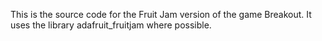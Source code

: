 This is the source code for the Fruit Jam version of the game Breakout. It uses the library adafruit_fruitjam where possible.
